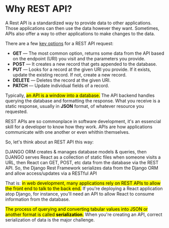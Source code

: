 # Why REST API?

A Rest API is a standardized way to provide data to other applications. Those applications can then use the data however they want. Sometimes, APIs also offer a way to other applications to make changes to the data.

There are a few <u>key options</u> for a REST API request:

- **GET** — The most common option, returns some data from the API based on the endpoint (URI) you visit and the parameters you provide.
- **POST** — It creates a new record that gets appended to the database.
- **PUT** — Looks for a record at the given URI you provide. If it exists, update the existing record. If not, create a new record.
- **DELETE** — Deletes the record at the given URI.
- **PATCH** — Update individual fields of a record.

Typically, <mark> an API is a window into a database.</mark> The API backend handles querying the database and formatting the response. What you receive is a static response, usually in <strong>JSON</strong> format, of whatever resource you requested.

REST APIs are so commonplace in software development, it's an essencial skill for a developer to know how they work. APIs are how applications communicate with one another or even whithin themselves.

So, let's think about an REST API this way:

DJANGO ORM creates & manages database models & queries, then DJANGO serves React as a collection of static files when someone visits a URL, then React can GET, POST, etc data from the database via the REST API. So, the Django Rest Framework serializes data from the Django ORM and allow access/updates via a RESTful API


That is: <mark>in web development, many applications rely on REST APIs to allow the front end to talk to the back end.</mark> If you're deploying a React application atop Django, for instance, you'll need an API to allow React to consume information from the database.

<mark>The process of querying and converting tabular values into JSON or another format is called **serialization**.</mark> When you're creating an API, correct serialization of data is the major challenge. 